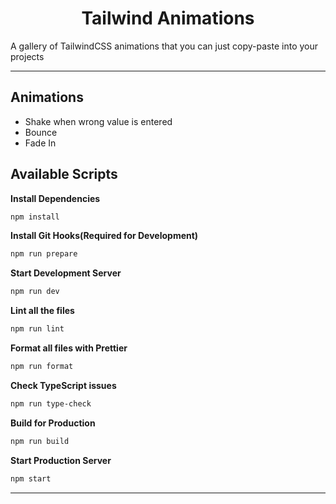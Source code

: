 <h1 align="center">
  Tailwind Animations
</h1>

A gallery of TailwindCSS animations that you can just copy-paste into your projects

---

## Animations

- Shake when wrong value is entered
- Bounce
- Fade In

## Available Scripts

**Install Dependencies**

```bash
npm install
```

**Install Git Hooks(Required for Development)**

```bash
npm run prepare
```

**Start Development Server**

```bash
npm run dev
```

**Lint all the files**

```bash
npm run lint
```

**Format all files with Prettier**

```bash
npm run format
```

**Check TypeScript issues**

```bash
npm run type-check
```

**Build for Production**

```bash
npm run build
```

**Start Production Server**

```bash
npm start
```

---
